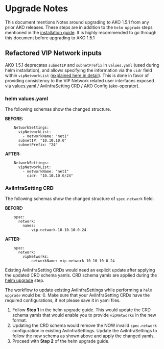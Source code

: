 # Upgrade Notes

This document mentions Notes around upgrading to AKO 1.5.1 from any prior AKO releases. These steps are in addition to the `helm upgrade` steps mentioned in the [installation guide](../install/helm.md). It is highly recommended to go through this document before upgrading to AKO 1.5.1

## Refactored VIP Network inputs
AKO 1.5.1 deprecates `subnetIP` and `subnetPrefix` in `values.yaml`  (used during helm installation), and allows specifying the information via the `cidr` field within `vipNetworkList` ([explained here in detail](../values.md#networksettingsvipnetworklist)). This is done in favor of providing consistency to the VIP Network related user interfaces exposed via values.yaml / AviInfraSetting CRD / AKO Config (ako-operator).

### helm values.yaml
The following schemas show the changed structure.

  **BEFORE:**
 
        NetworkSettings:
          vipNetworkList:
            - networkName: "net1"
          subnetIP: "10.10.10.0"
          subnetPrefix: "24"
  
  **AFTER:**

        NetworkSettings:
          vipNetworkList:
            - networkName: "net1"
              cidr: "10.10.10.0/24"


### AviInfraSetting CRD
The following schemas show the changed structure of `spec.network` field.

  **BEFORE:**

        spec:
          network:
            names:
              - vip-network-10-10-10-0-24
  **AFTER:**

        spec:
          network:
            vipNetworks:
              - networkName: vip-network-10-10-10-0-24

Existing AviInfraSetting CRDs would need an explicit update after applying the updated CRD schema yamls. CRD schema yamls are applied during the [helm upgrade](../install/helm.md#upgrade-ako-using-helm) step. <br/>

The workflow to update existing AviInfraSettings while performing a `helm upgrade` would be:
0. Make sure that your AviInfraSetting CRDs have the required configurations, if not please save it in yaml files.
1. Follow __Step 1__ in the helm upgrade guide. This would update the CRD schema yamls that would enable you to provide `vipNetworks` in the new format.
2. Updating the CRD schema would remove the NOW invalid `spec.network` configuration in existing AviInfraSettings. Update the AviInfraSettings to follow the new schema as shown above and apply the changed yamls.
3. Proceed with __Step 2__ of the helm upgrade guide.